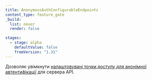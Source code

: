 ```yaml
---
title: AnonymousAuthConfigurableEndpoints
content_type: feature_gate
_build:
  list: never
  render: false

stages:
  - stage: alpha
    defaultValue: false
    fromVersion: "1.31"
---
```

Дозволяє увімкнути [налаштовувані точки доступу для анонімної автентифікації](/uk/docs/reference/access-authn-authz/authentication/#anonymous-authenticator-onfiguration) для сервера API.
